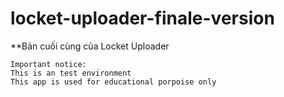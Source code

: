 # locket-uploader-finale-version
**Bản cuối cùng của Locket Uploader
```
Important notice:
This is an test environment
This app is used for educational porpoise only
```
